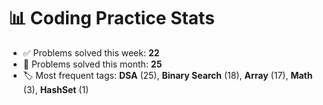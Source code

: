 # 📊 Coding Practice Stats

- ✅ Problems solved this week: **22**
- 📆 Problems solved this month: **25**
- 🏷️ Most frequent tags: **DSA** (25), **Binary Search** (18), **Array** (17), **Math** (3), **HashSet** (1)

